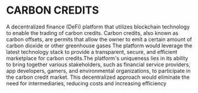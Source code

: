 # CARBON CREDITS

A decentralized finance (DeFi) platform that utilizes blockchain technology to enable the trading of carbon credits. Carbon credits, also known as carbon offsets, are permits that allow the owner to emit a certain amount of carbon dioxide or other greenhouse gases
 The platform would leverage the latest technology stack to provide a transparent, secure, and efficient marketplace for carbon credits.The platform's uniqueness lies in its ability to bring together various stakeholders, such as financial service providers, app developers, gamers, and environmental organizations, to participate in the carbon credit market. This decentralized approach would eliminate the need for intermediaries, reducing costs and increasing efficiency
